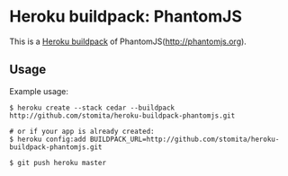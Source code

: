 Heroku buildpack: PhantomJS
=======================

This is a [Heroku buildpack](http://devcenter.heroku.com/articles/buildpacks) of PhantomJS(http://phantomjs.org).

Usage
-----

Example usage:

```shell
$ heroku create --stack cedar --buildpack http://github.com/stomita/heroku-buildpack-phantomjs.git

# or if your app is already created:
$ heroku config:add BUILDPACK_URL=http://github.com/stomita/heroku-buildpack-phantomjs.git

$ git push heroku master
```